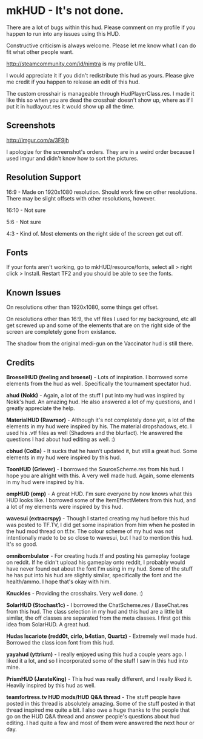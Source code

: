 
mkHUD - It's not done.
=======
There are a lot of bugs within this hud. Please comment on my profile if you happen to run into any issues using this HUD.

Constructive criticism is always welcome. Please let me know what I can do fit what other people want.

http://steamcommunity.com/id/nimtra is my profile URL.

I would appreciate it if you didn't redistribute this hud as yours. Please give me credit if you happen to release an edit of this hud.

The custom crosshair is manageable through HudPlayerClass.res. I made it like this so when you are dead the crosshair doesn't show up, where as if I put it in hudlayout.res it would show up all the time. 

Screenshots
----------
http://imgur.com/a/3F9jh

I apologize for the screenshot's orders. They are in a weird order because I used imgur and didn't know how to sort the pictures.

Resolution Support
----------
16:9 - Made on 1920x1080 resolution. Should work fine on other resolutions. There may be slight offsets with other resolutions, however.

16:10 - Not sure

5:6 - Not sure

4:3 - Kind of. Most elements on the right side of the screen get cut off.

Fonts
------------
If your fonts aren't working, go to mkHUD/resource/fonts, select all > right click > Install. Restart TF2 and you should be able to see the fonts.

Known Issues
------------
On resolutions other than 1920x1080, some things get offset.

On resolutions other than 16:9, the vtf files I used for my background, etc all get screwed up and some of the elements that are on the right side of the screen are completely gone from existance.

The shadow from the original medi-gun on the Vaccinator hud is still there. 

Credits
---------

<b>BroeselHUD (feeling and broesel)</b> - Lots of inspiration. I borrowed some elements from the hud as well. Specifically the tournament spectator hud.

<b>ahud (Nokk)</b> - Again, a lot of the stuff I put into my hud was inspired by Nokk's hud. An amazing hud. He also answered a lot of my questions, and I greatly appreciate the help.

<b>MaterialHUD (Rawrsor)</b> - Although it's not completely done yet, a lot of the elements in my hud were inspired by his. The material dropshadows, etc. I used his .vtf files as well (Shadows and the blurfact). He answered the questions I had about hud editing as well. :)

<b>cbhud (CoBa)</b> - It sucks that he hasn't updated it, but still a great hud. Some elements in my hud were inspired by this hud.

<b>ToonHUD (Griever)</b> - I borrowed the SourceScheme.res from his hud. I hope you are alright with this. A very well made hud. Again, some elements in my hud were inspired by his.

<b>ompHUD (omp)</b> - A great HUD. I'm sure everyone by now knows what this HUD looks like. I borrowed some of the ItemEffectMeters from this hud, and a lot of my elements were inspired by this hud.

<b>wavesui (extracrspy)</b> - Though I started creating my hud before this hud was posted to TF.TV, I did get some inspiration from him when he posted in the hud mod thread on tf.tv. The colour scheme of my hud was not intentionally made to be so close to wavesui, but I had to mention this hud. It's so good.

<b>omnibombulator</b> - For creating huds.tf and posting his gameplay footage on reddit. If he didn't upload his gameplay onto reddit, I probably would have never found out about the font I'm using in my hud. Some of the stuff he has put into his hud are slightly similar, specifically the font and the health/ammo. I hope that's okay with him.

<b>Knuckles</b> - Providing the crosshairs. Very well done. :)

<b>SolarHUD (Stochast1c)</b> - I borrowed the ChatScheme.res / BaseChat.res from this hud. The class selection in my hud and this hud are a little bit similar, the off classes are separated from the meta classes. I first got this idea from SolarHUD. A great hud.

<b>Hudas Iscariote (redd0t, cirlo, b4stian, Quartz)</b> - Extremely well made hud. Borrowed the class icon font from this hud.

<b>yayahud (yttrium)</b> - I really enjoyed using this hud a couple years ago. I liked it a lot, and so I incorporated some of the stuff I saw in this hud into mine.

<b>PrismHUD (JarateKing)</b> - This hud was really different, and I really liked it. Heavily inspired by this hud as well.

<b>teamfortress.tv HUD mods/HUD Q&A thread</b> - The stuff people have posted in this thread is absolutely amazing. Some of the stuff posted in that thread inspired me quite a bit. I also owe a huge thanks to the people that go on the HUD Q&A thread and answer people's questions about hud editing. I had quite a few and most of them were answered the next hour or day.
